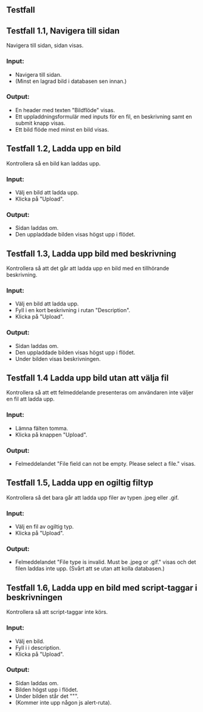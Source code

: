 ## Testfall

## Testfall 1.1, Navigera till sidan
Navigera till sidan, sidan visas.

### Input:
* Navigera till sidan.
* (Minst en lagrad bild i databasen sen innan.)

### Output:
* En header med texten "Bildflöde" visas.
* Ett uppladdningsformulär med inputs för en fil, en beskrivning samt en submit knapp visas.
* Ett bild flöde med minst en bild visas.

## Testfall 1.2, Ladda upp en bild
Kontrollera så en bild kan laddas upp.

### Input:
* Välj en bild att ladda upp.
* Klicka på "Upload".

### Output:
* Sidan laddas om.
* Den uppladdade bilden visas högst upp i flödet.

## Testfall 1.3, Ladda upp bild med beskrivning
Kontrollera så att det går att ladda upp en bild med en tillhörande beskrivning.

### Input:
* Välj en bild att ladda upp.
* Fyll i en kort beskrivning i rutan "Description".
* Klicka på "Upload".

### Output:
* Sidan laddas om.
* Den uppladdade bilden visas högst upp i flödet.
* Under bilden visas beskrivningen.

## Testfall 1.4 Ladda upp bild utan att välja fil
Kontrollera så att ett felmeddelande presenteras om användaren inte väljer en fil att ladda upp.

### Input:
* Lämna fälten tomma.
* Klicka på knappen "Upload".

### Output:
* Felmeddelandet "File field can not be empty. Please select a file." visas.

## Testfall 1.5, Ladda upp en ogiltig filtyp
Kontrollera så det bara går att ladda upp filer av typen .jpeg eller .gif.

### Input:
* Välj en fil av ogiltig typ.
* Klicka på "Upload".

### Output:
* Felmeddelandet "File type is invalid. Must be .jpeg or .gif." visas och det filen laddas inte upp. (Svårt att se utan att kolla databasen.)

## Testfall 1.6, Ladda upp en bild med script-taggar i beskrivningen
Kontrollera så att script-taggar inte körs.

### Input:
* Välj en bild.
* Fyll i <script>alert("Farligt!")</script> i description.
* Klicka på "Upload".

### Output:
* Sidan laddas om.
* Bilden högst upp i flödet.
* Under bilden står det "<script>alert("Farligt!")</script>"".
* (Kommer inte upp någon js alert-ruta).
